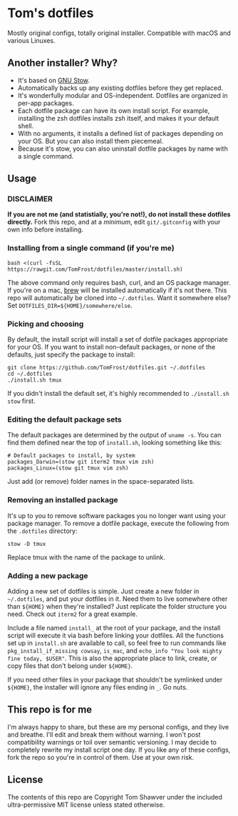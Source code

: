 # Tom's dotfiles
Mostly original configs, totally original installer. Compatible with macOS and various Linuxes.

## Another installer? Why?

- It's based on [GNU Stow](https://www.gnu.org/software/stow/).
- Automatically backs up any existing dotfiles before they get replaced.
- It's wonderfully modular and OS-independent. Dotfiles are organized in per-app packages.
- Each dotfile package can have its own install script. For example, installing the zsh dotfiles installs zsh itself, and makes it your default shell.
- With no arguments, it installs a defined list of packages depending on your OS. But you can also install them piecemeal.
- Because it's stow, you can also uninstall dotfile packages by name with a single command.

## Usage

### DISCLAIMER
**If you are not me (and statistially, you're not!), do not install these dotfiles directly.** Fork this repo, and at a _minimum_, edit `git/.gitconfig` with your own info before installing.

### Installing from a single command (if you're me)

```shell
bash <(curl -fsSL https://rawgit.com/TomFrost/dotfiles/master/install.sh)
```

The above command only requires bash, curl, and an OS package manager. If you're on a mac, [brew](http://brew.sh) will be installed automatically if it's not there. This repo will automatically be cloned into `~/.dotfiles`. Want it somewhere else? Set `DOTFILES_DIR=${HOME}/somewhere/else`.

### Picking and choosing

By default, the install script will install a set of dotfile packages appropriate for your OS. If you want to install non-default packages, or none of the defaults, just specify the package to install:

```shell
git clone https://github.com/TomFrost/dotfiles.git ~/.dotfiles
cd ~/.dotfiles
./install.sh tmux
```

If you didn't install the default set, it's highly recommended to `./install.sh stow` first.

### Editing the default package sets

The default packages are determined by the output of `uname -s`. You can find them defined near the top of `install.sh`, looking something like this:

```shell
# Default packages to install, by system
packages_Darwin=(stow git iterm2 tmux vim zsh)
packages_Linux=(stow git tmux vim zsh)
```

Just add (or remove) folder names in the space-separated lists.

### Removing an installed package

It's up to you to remove software packages you no longer want using your package manager. To remove a dotfile package, execute the following from the `.dotfiles` directory:

```shell
stow -D tmux
```

Replace tmux with the name of the package to unlink.

### Adding a new package

Adding a new set of dotfiles is simple. Just create a new folder in `~/.dotfiles`, and put your dotfiles in it. Need them to live somewhere other than `${HOME}` when they're installed? Just replicate the folder structure you need. Check out `iterm2` for a great example.

Include a file named `install_` at the root of your package, and the install script will execute it via bash before linking your dotfiles. All the functions set up in `install.sh` are available to call, so feel free to run commands like `pkg_install_if_missing cowsay`, `is_mac`, and `echo_info "You look mighty fine today, $USER"`. This is also the appropriate place to link, create, or copy files that don't belong under `${HOME}`.

If you need other files in your package that shouldn't be symlinked under `${HOME}`, the installer will ignore any files ending in `_`. Go nuts.

## This repo is for me
I'm always happy to share, but these are my personal configs, and they live and breathe. I'll edit and break them without warning. I won't post compatibility warnings or toil over semantic versioning. I may decide to completely rewrite my install script one day. If you like any of these configs, fork the repo so you're in control of them. Use at your own risk.

## License
The contents of this repo are Copyright Tom Shawver under the included ultra-permissive MIT license unless stated otherwise.

